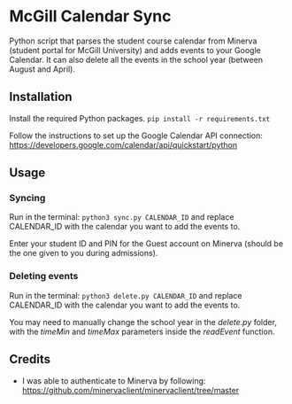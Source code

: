 # McGill Calendar Sync

Python script that parses the student course calendar from Minerva (student portal for McGill University) and adds events to your Google Calendar.
It can also delete all the events in the school year (between August and April).

## Installation
Install the required Python packages.
``pip install -r requirements.txt``

Follow the instructions to set up the Google Calendar API connection: https://developers.google.com/calendar/api/quickstart/python

## Usage

### Syncing
Run in the terminal:
``python3 sync.py CALENDAR_ID``
and replace CALENDAR_ID with the calendar you want to add the events to.

Enter your student ID and PIN for the Guest account on Minerva (should be the one given to you during admissions).

### Deleting events
Run in the terminal:
``python3 delete.py CALENDAR_ID``
and replace CALENDAR_ID with the calendar you want to add the events to.

You may need to manually change the school year in the *delete.py* folder, with the *timeMin* and *timeMax* parameters inside the *readEvent* function.

## Credits
- I was able to authenticate to Minerva by following: https://github.com/minervaclient/minervaclient/tree/master
